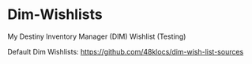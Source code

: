 # Dim-Wishlists
My Destiny Inventory Manager (DIM) Wishlist (Testing)

Default Dim Wishlists: https://github.com/48klocs/dim-wish-list-sources
